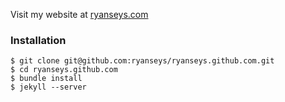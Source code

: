 Visit my website at [ryanseys.com](http://ryanseys.com)

### Installation

```
$ git clone git@github.com:ryanseys/ryanseys.github.com.git
$ cd ryanseys.github.com
$ bundle install
$ jekyll --server
```
